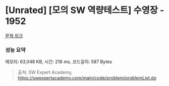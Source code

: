 # [Unrated] [모의 SW 역량테스트] 수영장 - 1952 

[문제 링크](https://swexpertacademy.com/main/code/problem/problemDetail.do?contestProbId=AV5PpFQaAQMDFAUq) 

### 성능 요약

메모리: 63,048 KB, 시간: 218 ms, 코드길이: 587 Bytes



> 출처: SW Expert Academy, https://swexpertacademy.com/main/code/problem/problemList.do